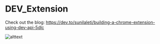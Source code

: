 # DEV_Extension

Check out the blog: https://dev.to/sunilaleti/building-a-chrome-extension-using-dev-api-5dlc

![alttext](https://media.giphy.com/media/3mqkm10jCRkhP9HoFL/giphy.gif)

